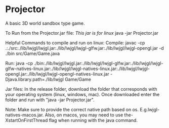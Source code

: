 # Projector
A basic 3D world sandbox type game.

To Run from the Projector.jar file:
*This jar is for linux*
java -jar Projector.jar

Helpful Commands to compile and run on linux:
Compile:
    javac -cp .:./src:./lib/lwjgl/lwjgl.jar:./lib/lwjgl/lwjgl-glfw.jar:./lib/lwjgl/lwjgl-opengl.jar -d ./bin src/Game/Game.java

Run:
    java -cp ./bin:./lib/lwjgl/lwjgl.jar:./lib/lwjgl/lwjgl-glfw.jar:./lib/lwjgl/lwjgl-glfw-natives-linux.jar:./lib/lwjgl/lwjgl-natives-linux.jar:./lib/lwjgl/lwjgl-opengl.jar:./lib/lwjgl/lwjgl-opengl-natives-linux.jar -Djava.library.path=./lib/lwjgl Game/Game

Jar files:
    In the release folder, download the folder that corresponds with your operating system (linux, windows, mac).
    Once downloaded enter the folder and run with "java -jar Projector.jar".

Note:
    Make sure to provide the correct native path based on os. E.g.lwjgl-natives-macos.jar.
    Also, on macos, you may need to use the-XstartOnFirstThread flag when running with the java command.
